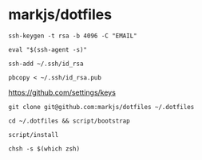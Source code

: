 # markjs/dotfiles

```
ssh-keygen -t rsa -b 4096 -C "EMAIL"
```

```
eval "$(ssh-agent -s)"
```

```
ssh-add ~/.ssh/id_rsa
```

```
pbcopy < ~/.ssh/id_rsa.pub
```

https://github.com/settings/keys

```
git clone git@github.com:markjs/dotfiles ~/.dotfiles
```

```
cd ~/.dotfiles && script/bootstrap
```

```
script/install
```

```
chsh -s $(which zsh)
```
